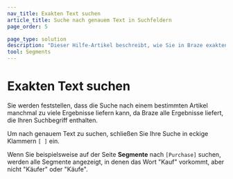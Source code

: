 ```yaml
---
nav_title: Exakten Text suchen
article_title: Suche nach genauem Text in Suchfeldern
page_order: 5

page_type: solution
description: "Dieser Hilfe-Artikel beschreibt, wie Sie in Braze exakten Text in Suchfeldern finden."
tool: Segments
---
```


# Exakten Text suchen

Sie werden feststellen, dass die Suche nach einem bestimmten Artikel manchmal zu viele Ergebnisse liefern kann, da Braze alle Ergebnisse liefert, die Ihren Suchbegriff enthalten.

Um nach genauem Text zu suchen, schließen Sie Ihre Suche in eckige Klammern `[ ]` ein.

Wenn Sie beispielsweise auf der Seite **Segmente** nach `[Purchase]` suchen, werden alle Segmente angezeigt, in denen das Wort "Kauf" vorkommt, aber nicht "Käufer" oder "Käufe".